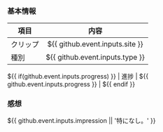### 基本情報
| 項目 | 内容 |
| --- | :---: |
| クリップ | ${{ github.event.inputs.site }} |
| 種別 | ${{ github.event.inputs.type }} |
${{ if(github.event.inputs.progress) }}
| 進捗 | ${{ github.event.inputs.progress }} |
${{ endif }}

### 感想
${{ github.event.inputs.impression || '特になし。' }}
